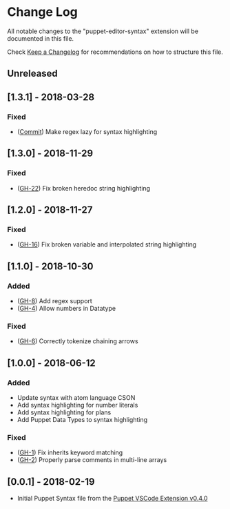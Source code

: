 # Change Log

All notable changes to the "puppet-editor-syntax" extension will be documented in this file.

Check [Keep a Changelog](http://keepachangelog.com/) for recommendations on how to structure this file.

## Unreleased

## [1.3.1] - 2018-03-28

### Fixed
- ([Commit](https://github.com/lingua-pupuli/puppet-editor-syntax/commit/ed18062cc9d904492f02d63b6553e1cadc95664e)) Make regex lazy for syntax highlighting

## [1.3.0] - 2018-11-29

### Fixed
- ([GH-22](https://github.com/lingua-pupuli/puppet-editor-syntax/issues/22)) Fix broken heredoc string highlighting

## [1.2.0] - 2018-11-27

### Fixed
- ([GH-16](https://github.com/lingua-pupuli/puppet-editor-syntax/issues/16)) Fix broken variable and interpolated string highlighting

## [1.1.0] - 2018-10-30

### Added
- ([GH-8](https://github.com/lingua-pupuli/puppet-editor-syntax/issues/8)) Add regex support
- ([GH-4](https://github.com/lingua-pupuli/puppet-editor-syntax/issues/4)) Allow numbers in Datatype

### Fixed
- ([GH-6](https://github.com/lingua-pupuli/puppet-editor-syntax/issues/6)) Correctly tokenize chaining arrows

## [1.0.0] - 2018-06-12

### Added
- Update syntax with atom language CSON
- Add syntax highlighting for number literals
- Add syntax highlighting for plans
- Add Puppet Data Types to syntax highlighting

### Fixed
- ([GH-1](https://github.com/lingua-pupuli/puppet-editor-syntax/issues/1)) Fix inherits keyword matching
- ([GH-2](https://github.com/lingua-pupuli/puppet-editor-syntax/issues/2)) Properly parse comments in multi-line arrays

## [0.0.1] - 2018-02-19

- Initial Puppet Syntax file from the [Puppet VSCode Extension v0.4.0](https://github.com/lingua-pupuli/puppet-vscode/blob/8da164b2ce9630ad2b8a2137fed8f4ae0f46a1c3/client/syntaxes/puppet.tmLanguage)
